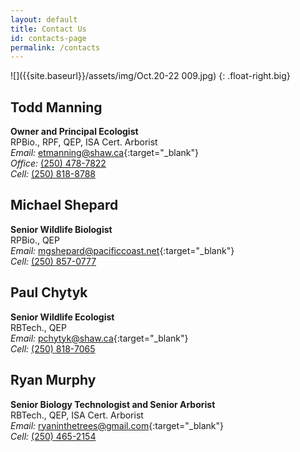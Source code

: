 ```yaml
---
layout: default
title: Contact Us
id: contacts-page
permalink: /contacts
---
```


![]({{site.baseurl}}/assets/img/Oct.20-22 009.jpg)
{: .float-right.big}

## Todd Manning
**Owner and Principal Ecologist**  
RPBio., RPF, QEP, ISA Cert. Arborist  
*Email:* [etmanning@shaw.ca](mailto:etmanning@shaw.ca){:target="_blank"}  
*Office:* [(250) 478-7822](tel:2504787822)  
*Cell:* [(250) 818-8788](tel:2508188718)

## Michael Shepard
**Senior Wildlife Biologist**  
RPBio., QEP  
*Email:* [mgshepard@pacificcoast.net](mailto:mgshepard@pacificcoast.net){:target="_blank"}  
*Cell:* [(250) 857-0777](tel:2508570777)

## Paul Chytyk
**Senior Wildlife Ecologist**  
RBTech., QEP  
*Email:* [pchytyk@shaw.ca](mailto:pchytyk@shaw.ca){:target="_blank"}  
*Cell:* [(250) 818-7065](tel:2508187065)

## Ryan Murphy
**Senior Biology Technologist and Senior Arborist**  
RBTech., QEP, ISA Cert. Arborist  
*Email:* [ryaninthetrees@gmail.com](mailto:ryaninthetrees@gmail.com){:target="_blank"}  
*Cell:* [(250) 465-2154](tel:2504652154)